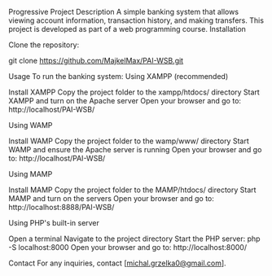 Progressive Project
Description
A simple banking system that allows viewing account information, transaction history, and making transfers. This project is developed as part of a web programming course.
Installation

Clone the repository:

git clone https://github.com/MajkelMax/PAI-WSB.git

Usage
To run the banking system:
Using XAMPP (recommended)

Install XAMPP
Copy the project folder to the xampp/htdocs/ directory
Start XAMPP and turn on the Apache server
Open your browser and go to: http://localhost/PAI-WSB/

Using WAMP

Install WAMP
Copy the project folder to the wamp/www/ directory
Start WAMP and ensure the Apache server is running
Open your browser and go to: http://localhost/PAI-WSB/

Using MAMP

Install MAMP
Copy the project folder to the MAMP/htdocs/ directory
Start MAMP and turn on the servers
Open your browser and go to: http://localhost:8888/PAI-WSB/

Using PHP's built-in server

Open a terminal
Navigate to the project directory
Start the PHP server: php -S localhost:8000
Open your browser and go to: http://localhost:8000/

Contact
For any inquiries, contact [michal.grzelka0@gmail.com].
